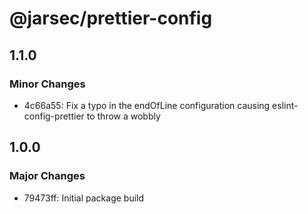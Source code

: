 # @jarsec/prettier-config

## 1.1.0

### Minor Changes

- 4c66a55: Fix a typo in the endOfLine configuration causing eslint-config-prettier to throw a wobbly

## 1.0.0

### Major Changes

- 79473ff: Initial package build
